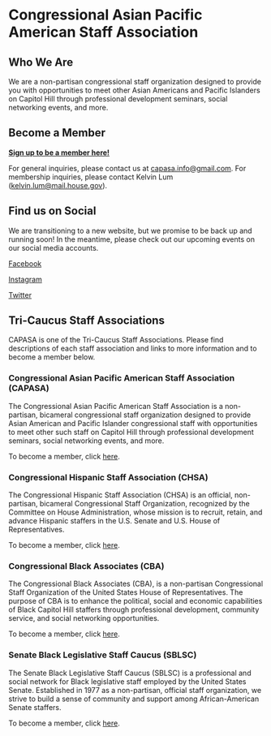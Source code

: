 # Congressional Asian Pacific American Staff Association


## Who We Are

We are a non-partisan congressional staff organization designed to provide you with opportunities to meet other Asian Americans and Pacific Islanders on Capitol Hill through professional development seminars, social networking events, and more.

## Become a Member

[**Sign up to be a member here!**](https://form.jotform.com/72825217993163)

For general inquiries, please contact us at capasa.info@gmail.com. For membership inquiries, please contact Kelvin Lum (kelvin.lum@mail.house.gov).

## Find us on Social

We are transitioning to a new website, but we promise to be back up and running soon! In the meantime, please check out our upcoming events on our social media accounts. 

[Facebook](https://www.facebook.com/CongressionalAPAStaff/)

[Instagram](https://www.instagram.com/capasa_dc/)

[Twitter](https://twitter.com/capasadc)


## Tri-Caucus Staff Associations

CAPASA is one of the Tri-Caucus Staff Associations. Please find descriptions of each staff association and links to more information and to become a member below.

### Congressional Asian Pacific American Staff Association (CAPASA)

The Congressional Asian Pacific American Staff Association is a non-partisan, bicameral congressional staff organization designed to provide Asian American and Pacific Islander congressional staff with opportunities to meet other such staff on Capitol Hill through professional development seminars, social networking events, and more.

To become a member, click [here](https://form.jotform.com/72825217993163).

### Congressional Hispanic Staff Association (CHSA)

The Congressional Hispanic Staff Association (CHSA) is an official, non-partisan, bicameral Congressional Staff Organization, recognized by the Committee on House Administration, whose mission is to recruit, retain, and advance Hispanic staffers in the U.S. Senate and U.S. House of Representatives. ​

To become a member, click [here](https://www.chsadc.org/membership.html).

### Congressional Black Associates (CBA)

The Congressional Black Associates (CBA), is a non-partisan Congressional Staff Organization of the United States House of Representatives. The purpose of CBA is to enhance the political, social and economic capabilities of Black Capitol Hill staffers  through professional development, community service, and social networking opportunities.

To become a member, click [here](http://www.congressionalblackassociates.com/joincba).

### Senate Black Legislative Staff Caucus (SBLSC)

The Senate Black Legislative Staff Caucus (SBLSC) is a professional and social network for Black legislative staff employed by the United States Senate. Established in 1977 as a non-partisan, official staff organization, we strive to build a sense of community and support among African-American Senate staffers.

To become a member, click [here](http://sblsc77.wixsite.com/sblsc).
